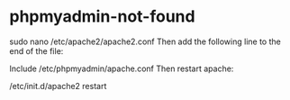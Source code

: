 # phpmyadmin-not-found


sudo nano /etc/apache2/apache2.conf
Then add the following line to the end of the file:

Include /etc/phpmyadmin/apache.conf
Then restart apache:

/etc/init.d/apache2 restart
